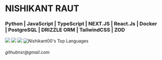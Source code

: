 <h1>NISHIKANT RAUT</h1>  

<h3>Python  |  JavaScript  |  TypeScript  
|  NEXT.JS  |  React.Js  |   Docker  
|  PostgreSQL  |  DRIZZLE ORM  | TailwindCSS  |  ZOD</h3> 

![](https://user-images.githubusercontent.com/74038190/212257465-7ce8d493-cac5-494e-982a-5a9deb852c4b.gif) ![](https://user-images.githubusercontent.com/74038190/212257472-08e52665-c503-4bd9-aa20-f5a4dae769b5.gif) ![](https://user-images.githubusercontent.com/74038190/212257454-16e3712e-945a-4ca2-b238-408ad0bf87e6.gif) ![Nishikant00's Top Languages](https://github-readme-stats.vercel.app/api/top-langs/?username=Nishikant00&theme=chartreuse-dark&show_icons=true&hide_border=true&layout=compact)

<h6>githubnsr@gmail.com</h6> 
